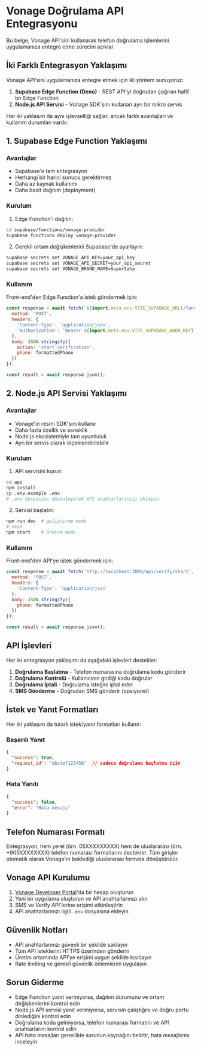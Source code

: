 # Vonage Doğrulama API Entegrasyonu

Bu belge, Vonage API'sini kullanarak telefon doğrulama işlemlerini uygulamanıza entegre etme sürecini açıklar.

## İki Farklı Entegrasyon Yaklaşımı

Vonage API'sini uygulamanıza entegre etmek için iki yöntem sunuyoruz:

1. **Supabase Edge Function (Deno)** - REST API'yi doğrudan çağıran hafif bir Edge Function
2. **Node.js API Servisi** - Vonage SDK'sını kullanan ayrı bir mikro servis

Her iki yaklaşım da aynı işlevselliği sağlar, ancak farklı avantajları ve kullanım durumları vardır.

## 1. Supabase Edge Function Yaklaşımı

### Avantajlar
- Supabase'e tam entegrasyon
- Herhangi bir harici sunucu gerektirmez
- Daha az kaynak kullanımı
- Daha basit dağıtım (deployment)

### Kurulum
1. Edge Function'ı dağıtın:
```bash
cd supabase/functions/vonage-provider
supabase functions deploy vonage-provider
```

2. Gerekli ortam değişkenlerini Supabase'de ayarlayın:
```bash
supabase secrets set VONAGE_API_KEY=your_api_key
supabase secrets set VONAGE_API_SECRET=your_api_secret
supabase secrets set VONAGE_BRAND_NAME=SuperSaha
```

### Kullanım
Front-end'den Edge Function'a istek göndermek için:

```javascript
const response = await fetch(`${import.meta.env.VITE_SUPABASE_URL}/functions/v1/vonage-provider`, {
  method: 'POST',
  headers: {
    'Content-Type': 'application/json',
    'Authorization': `Bearer ${import.meta.env.VITE_SUPABASE_ANON_KEY}`
  },
  body: JSON.stringify({
    action: 'start_verification',
    phone: formattedPhone
  })
});

const result = await response.json();
```

## 2. Node.js API Servisi Yaklaşımı

### Avantajlar
- Vonage'ın resmi SDK'sını kullanır
- Daha fazla özellik ve esneklik
- Node.js ekosistemiyle tam uyumluluk
- Ayrı bir servis olarak ölçeklendirilebilir

### Kurulum
1. API servisini kurun:
```bash
cd api
npm install
cp .env.example .env
# .env dosyasını düzenleyerek API anahtarlarınızı ekleyin
```

2. Servisi başlatın:
```bash
npm run dev  # geliştirme modu
# veya
npm start    # üretim modu
```

### Kullanım
Front-end'den API'ye istek göndermek için:

```javascript
const response = await fetch('http://localhost:3000/api/verify/start', {
  method: 'POST',
  headers: {
    'Content-Type': 'application/json'
  },
  body: JSON.stringify({
    phone: formattedPhone
  })
});

const result = await response.json();
```

## API İşlevleri

Her iki entegrasyon yaklaşımı da aşağıdaki işlevleri destekler:

1. **Doğrulama Başlatma** - Telefon numarasına doğrulama kodu gönderir
2. **Doğrulama Kontrolü** - Kullanıcının girdiği kodu doğrular
3. **Doğrulama İptali** - Doğrulama isteğini iptal eder
4. **SMS Gönderme** - Doğrudan SMS gönderir (opsiyonel)

## İstek ve Yanıt Formatları

Her iki yaklaşım da tutarlı istek/yanıt formatları kullanır:

### Başarılı Yanıt
```json
{
  "success": true,
  "request_id": "abcdef123456"  // sadece doğrulama başlatma için
}
```

### Hata Yanıtı
```json
{
  "success": false,
  "error": "Hata mesajı"
}
```

## Telefon Numarası Formatı

Entegrasyon, hem yerel (örn. 05XXXXXXXXX) hem de uluslararası (örn. +905XXXXXXXX) telefon numarası formatlarını destekler. Tüm girişler otomatik olarak Vonage'ın beklediği uluslararası formata dönüştürülür.

## Vonage API Kurulumu

1. [Vonage Developer Portal](https://developer.vonage.com/)'da bir hesap oluşturun
2. Yeni bir uygulama oluşturun ve API anahtarlarınızı alın
3. SMS ve Verify API'lerine erişimi etkinleştirin
4. API anahtarlarınızı ilgili `.env` dosyasına ekleyin

## Güvenlik Notları

- API anahtarlarınızı güvenli bir şekilde saklayın
- Tüm API isteklerini HTTPS üzerinden gönderin
- Üretim ortamında API'ye erişimi uygun şekilde kısıtlayın
- Rate limiting ve gerekli güvenlik önlemlerini uygulayın

## Sorun Giderme

- Edge Function yanıt vermiyorsa, dağıtım durumunu ve ortam değişkenlerini kontrol edin
- Node.js API servisi yanıt vermiyorsa, servisin çalıştığını ve doğru portu dinlediğini kontrol edin
- Doğrulama kodu gelmiyorsa, telefon numarası formatını ve API anahtarlarını kontrol edin
- API hata mesajları genellikle sorunun kaynağını belirtir, hata mesajlarını inceleyin 